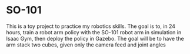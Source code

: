 # SO-101

This is a toy project to practice my robotics skills. The goal is to, in 24 hours, train a robot arm policy with the SO-101 robot arm in simulation in Isaac Gym, then deploy the policy in Gazebo. The goal will be to have the arm stack two cubes, given only the camera feed and joint angles